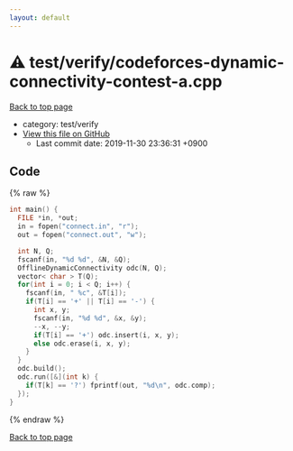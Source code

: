 ```yaml
---
layout: default
---
```


<!-- mathjax config similar to math.stackexchange -->
<script type="text/javascript" async
  src="https://cdnjs.cloudflare.com/ajax/libs/mathjax/2.7.5/MathJax.js?config=TeX-MML-AM_CHTML">
</script>
<script type="text/x-mathjax-config">
  MathJax.Hub.Config({
    TeX: { equationNumbers: { autoNumber: "AMS" }},
    tex2jax: {
      inlineMath: [ ['$','$'] ],
      processEscapes: true
    },
    "HTML-CSS": { matchFontHeight: false },
    displayAlign: "left",
    displayIndent: "2em"
  });
</script>

<script type="text/javascript" src="https://cdnjs.cloudflare.com/ajax/libs/jquery/3.4.1/jquery.min.js"></script>
<script src="https://cdn.jsdelivr.net/npm/jquery-balloon-js@1.1.2/jquery.balloon.min.js" integrity="sha256-ZEYs9VrgAeNuPvs15E39OsyOJaIkXEEt10fzxJ20+2I=" crossorigin="anonymous"></script>
<script type="text/javascript" src="../../../assets/js/copy-button.js"></script>
<link rel="stylesheet" href="../../../assets/css/copy-button.css" />


# :warning: test/verify/codeforces-dynamic-connectivity-contest-a.cpp
<a href="../../../index.html">Back to top page</a>

* category: test/verify
* <a href="{{ site.github.repository_url }}/blob/master/test/verify/codeforces-dynamic-connectivity-contest-a.cpp">View this file on GitHub</a>
    - Last commit date: 2019-11-30 23:36:31 +0900




## Code
{% raw %}
```cpp
int main() {
  FILE *in, *out;
  in = fopen("connect.in", "r");
  out = fopen("connect.out", "w");

  int N, Q;
  fscanf(in, "%d %d", &N, &Q);
  OfflineDynamicConnectivity odc(N, Q);
  vector< char > T(Q);
  for(int i = 0; i < Q; i++) {
    fscanf(in, " %c", &T[i]);
    if(T[i] == '+' || T[i] == '-') {
      int x, y;
      fscanf(in, "%d %d", &x, &y);
      --x, --y;
      if(T[i] == '+') odc.insert(i, x, y);
      else odc.erase(i, x, y);
    }
  }
  odc.build();
  odc.run([&](int k) {
    if(T[k] == '?') fprintf(out, "%d\n", odc.comp);
  });
}


```
{% endraw %}

<a href="../../../index.html">Back to top page</a>

